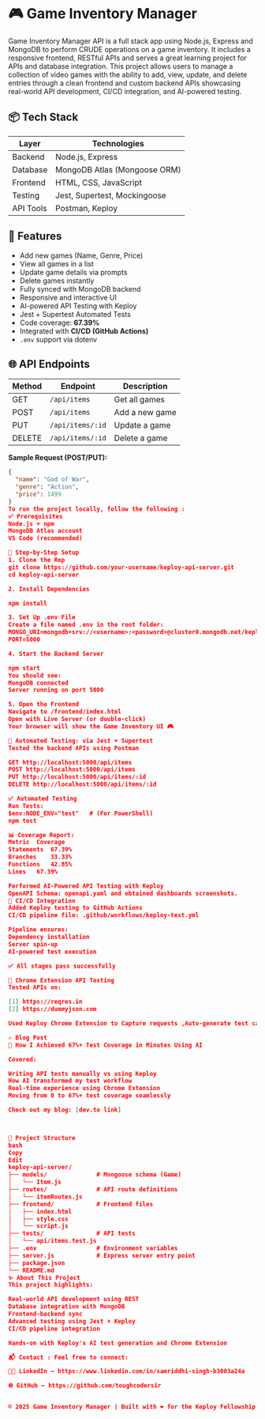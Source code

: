 # 🎮 Game Inventory Manager

Game Inventory Manager API is a full stack app using Node.js, Express and MongoDB to perform CRUDE operations on a game inventory. It includes a responsive frontend, RESTful APIs and serves a great learning project for APIs and database integration. This project allows users to manage a collection of video games with the ability to add, view, update, and delete entries through a clean frontend and custom backend APIs showcasing real-world API development, CI/CD integration, and AI-powered testing.

## 📦 Tech Stack

| Layer     | Technologies                      |
|-----------|-----------------------------------|
| Backend   | Node.js, Express                  |
| Database  | MongoDB Atlas (Mongoose ORM)      |
| Frontend  | HTML, CSS, JavaScript             |
| Testing   | Jest, Supertest, Mockingoose      |
| API Tools | Postman, Keploy                   |


## 🚀 Features

-  Add new games (Name, Genre, Price)
-  View all games in a list
-  Update game details via prompts
-  Delete games instantly
-  Fully synced with MongoDB backend
-  Responsive and interactive UI
-  AI-powered API Testing with Keploy
-  Jest + Supertest Automated Tests
-  Code coverage: **67.39%**
-  Integrated with **CI/CD (GitHub Actions)**
-  `.env` support via dotenv



## 🌐 API Endpoints

| Method | Endpoint             | Description         |
|--------|----------------------|---------------------|
| GET    | `/api/items`         | Get all games       |
| POST   | `/api/items`         | Add a new game      |
| PUT    | `/api/items/:id`     | Update a game       |
| DELETE | `/api/items/:id`     | Delete a game       |

**Sample Request (POST/PUT):**
```json
{
  "name": "God of War",
  "genre": "Action",
  "price": 1499
}
To run the project locally, follow the following :
✅ Prerequisites
Node.js + npm
MongoDB Atlas account
VS Code (recommended)

🔧 Step-by-Step Setup
1. Clone the Rep
git clone https://github.com/your-username/keploy-api-server.git
cd keploy-api-server

2. Install Dependencies

npm install

3. Set Up .env File
Create a file named .env in the root folder:
MONGO_URI=mongodb+srv://<username>:<password>@cluster0.mongodb.net/keployDB?retryWrites=true&w=majority
PORT=5000

4. Start the Backend Server

npm start
You should see:
MongoDB connected
Server running on port 5000

5. Open the Frontend
Navigate to /frontend/index.html
Open with Live Server (or double-click)
Your browser will show the Game Inventory UI 🎮

🧪 Automated Testing: via Jest + Supertest
Tested the backend APIs using Postman 

GET http://localhost:5000/api/items
POST http://localhost:5000/api/items
PUT http://localhost:5000/api/items/:id
DELETE http://localhost:5000/api/items/:id

✅ Automated Testing
Run Tests:
$env:NODE_ENV="test"   # (For PowerShell)
npm test

📊 Coverage Report:
Metric	Coverage
Statements	67.39%
Branches	33.33%
Functions	42.85%
Lines	67.39%

Performed AI-Powered API Testing with Keploy
OpenAPI Schema: openapi.yaml and obtained dashboards screenshots.
🧪 CI/CD Integration
Added Keploy testing to GitHub Actions
CI/CD pipeline file: .github/workflows/keploy-test.yml

Pipeline ensures:
Dependency installation
Server spin-up
AI-powered test execution

✅ All stages pass successfully

🧪 Chrome Extension API Testing
Tested APIs on:

[1] https://reqres.in
[2] https://dummyjson.com

Used Keploy Chrome Extension to Capture requests ,Auto-generate test cases and to replay and verify results.

✍️ Blog Post
📖 How I Achieved 67%+ Test Coverage in Minutes Using AI

Covered:

Writing API tests manually vs using Keploy
How AI transformed my test workflow
Real-time experience using Chrome Extension
Moving from 0 to 67%+ test coverage seamlessly

Check out my blog: [dev.to link]



📁 Project Structure
bash
Copy
Edit
keploy-api-server/
├── models/              # Mongoose schema (Game)
│   └── Item.js
├── routes/              # API route definitions
│   └── itemRoutes.js
├── frontend/            # Frontend files
│   ├── index.html
│   ├── style.css
│   └── script.js
├── tests/               # API tests
│   └── api/items.test.js
├── .env                 # Environment variables
├── server.js            # Express server entry point
├── package.json
└── README.md
✨ About This Project
This project highlights:

Real-world API development using REST
Database integration with MongoDB
Frontend-backend sync
Advanced testing using Jest + Keploy
CI/CD pipeline integration

Hands-on with Keploy's AI test generation and Chrome Extension

📬 Contact : Feel free to connect:

👩‍💻 LinkedIn – https://www.linkedin.com/in/samriddhi-singh-b3003a24a

🌐 GitHub – https://github.com/toughcodersir


© 2025 Game Inventory Manager | Built with ❤️ for the Keploy Fellowship 